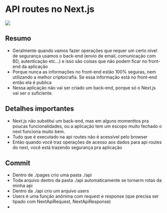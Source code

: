 # API routes no Next.js

![](https://imgur.com/w8cFize.png)

## Resumo
* Geralmente quando vamos fazer operações que requer um certo nível de segurança usamos o back-end (envio de email, comunicação com BD, autenticação etc...)
e isso são coisas que não podem ficar no front-end da aplicação
* Porque nunca as informações no front-end estão 100% seguras, nem utilizando a melhor criptocrafia. Se essa informação está no front-end então ela é publica
* Nessa aplicação não vai ser criado um back-end, porque só o Next.js vai ser o suficiente.

## Detalhes importantes
* Next.js não substitui um back-end, mas em alguns momenttos pra poucas funcionalidades, ou a aplicação tem um escopo muito fechado o next funciona muito bem.
* Tudo que é executado na api routes não é acessível pelo browser
* Então quando você traz operações de acesso aos dados para api routes do next, você está trazendo segurança pra aplicação

## Commit 
* Dentro de ./pages crio uma pasta ./api
* Toda arquivo dentro da pasta ./api automaticamente se tornarm rotas da minha api
* Dentro da ./api crio um arquivo users
* Users é uma função anônima com request e response (que precisa ser tipado com NextApiRequest, NextApiResponse)
* 

